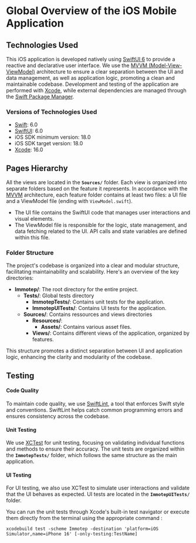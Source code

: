 # Global Overview of the iOS Mobile Application

## Technologies Used

This iOS application is developed natively using [SwiftUI 6](https://developer.apple.com/documentation/swiftui/) to provide a reactive and declarative user interface. We use the [MVVM (Model-View-ViewModel)](https://en.wikipedia.org/wiki/Model%E2%80%93view%E2%80%93viewmodel) architecture to ensure a clear separation between the UI and data management, as well as application logic, promoting a clean and maintainable codebase. Development and testing of the application are performed with [Xcode](https://developer.apple.com/xcode/), while external dependencies are managed through the [Swift Package Manager](https://swift.org/package-manager/).

### Versions of Technologies Used

- [Swift](https://swift.org/): 6.0
- [SwiftUI](https://developer.apple.com/documentation/swiftui/): 6.0
- iOS SDK minimum version: 18.0
- iOS SDK target version: 18.0
- [Xcode](https://developer.apple.com/xcode/): 16.0

## Pages Hierarchy

All the views are located in the **`Sources/`** folder. Each view is organized into separate folders based on the feature it represents. In accordance with the [MVVM](https://en.wikipedia.org/wiki/Model%E2%80%93view%E2%80%93viewmodel) architecture, each feature folder contains at least two files: a UI file and a ViewModel file (ending with `ViewModel.swift`).

- The UI file contains the SwiftUI code that manages user interactions and visual elements.
- The ViewModel file is responsible for the logic, state management, and data fetching related to the UI. API calls and state variables are defined within this file.


### Folder Structure

The project's codebase is organized into a clear and modular structure, facilitating maintainability and scalability. Here's an overview of the key directories:

- **Immotep/**: The root directory for the entire project.
  - **Tests/**: Global tests directory
    - **ImmotepTests/**: Contains unit tests for the application.
    - **ImmotepUITests/**: Contains UI tests for the application.
  - **Sources/**: Contains ressources and views directories
    - **Resources/**: 
      - **Assets/**: Contains various asset files.
    - **Views/**: Contains different views of the application, organized by features.

This structure promotes a distinct separation between UI and application logic, enhancing the clarity and modularity of the codebase.


## Testing

#### Code Quality
To maintain code quality, we use [SwiftLint](https://github.com/realm/SwiftLint), a tool that enforces Swift style and conventions. SwiftLint helps catch common programming errors and ensures consistency across the codebase.

#### Unit Testing
We use [XCTest](https://developer.apple.com/documentation/xctest) for unit testing, focusing on validating individual functions and methods to ensure their accuracy. The unit tests are organized within the **`ImmotepTests/`** folder, which follows the same structure as the main application.


#### UI Testing
For UI testing, we also use XCTest to simulate user interactions and validate that the UI behaves as expected. UI tests are located in the **`ImmotepUITests/`** folder.


You can run the unit tests through Xcode's built-in test navigator or execute them directly from the terminal using the appropriate command :

```
xcodebuild test -scheme Immotep -destination 'platform=iOS Simulator,name=iPhone 16' [-only-testing:TestName]
```

